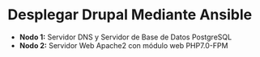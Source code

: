 # Desplegar Drupal Mediante Ansible

* **Nodo 1:** Servidor DNS y Servidor de Base de Datos PostgreSQL
* **Nodo 2:** Servidor Web Apache2 con módulo web PHP7.0-FPM
